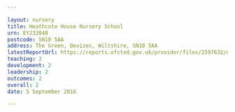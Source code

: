 ```yaml
---

layout: nursery
title: Heathcote House Nursery School
urn: EY232048
postcode: SN10 5AA
address: The Green, Devizes, Wiltshire, SN10 5AA
latestReportUrl: https://reports.ofsted.gov.uk/provider/files/2597632/urn/EY232048.pdf
teaching: 2
development: 2
leadership: 2
outcomes: 2
overall: 2
date: 5 September 2016

---
```

